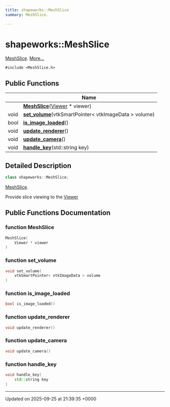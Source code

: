 ```yaml
---
title: shapeworks::MeshSlice
summary: MeshSlice. 

---
```


# shapeworks::MeshSlice



[MeshSlice]().  [More...](#detailed-description)


`#include <MeshSlice.h>`

## Public Functions

|                | Name           |
| -------------- | -------------- |
| | **[MeshSlice](../Classes/classshapeworks_1_1MeshSlice.md#function-meshslice)**([Viewer](../Classes/classshapeworks_1_1Viewer.md) * viewer) |
| void | **[set_volume](../Classes/classshapeworks_1_1MeshSlice.md#function-set-volume)**(vtkSmartPointer< vtkImageData > volume) |
| bool | **[is_image_loaded](../Classes/classshapeworks_1_1MeshSlice.md#function-is-image-loaded)**() |
| void | **[update_renderer](../Classes/classshapeworks_1_1MeshSlice.md#function-update-renderer)**() |
| void | **[update_camera](../Classes/classshapeworks_1_1MeshSlice.md#function-update-camera)**() |
| void | **[handle_key](../Classes/classshapeworks_1_1MeshSlice.md#function-handle-key)**(std::string key) |

## Detailed Description

```cpp
class shapeworks::MeshSlice;
```

[MeshSlice](). 

Provide slice viewing to the [Viewer](../Classes/classshapeworks_1_1Viewer.md)

## Public Functions Documentation

### function MeshSlice

```cpp
MeshSlice(
    Viewer * viewer
)
```


### function set_volume

```cpp
void set_volume(
    vtkSmartPointer< vtkImageData > volume
)
```


### function is_image_loaded

```cpp
bool is_image_loaded()
```


### function update_renderer

```cpp
void update_renderer()
```


### function update_camera

```cpp
void update_camera()
```


### function handle_key

```cpp
void handle_key(
    std::string key
)
```


-------------------------------

Updated on 2025-09-25 at 21:39:35 +0000